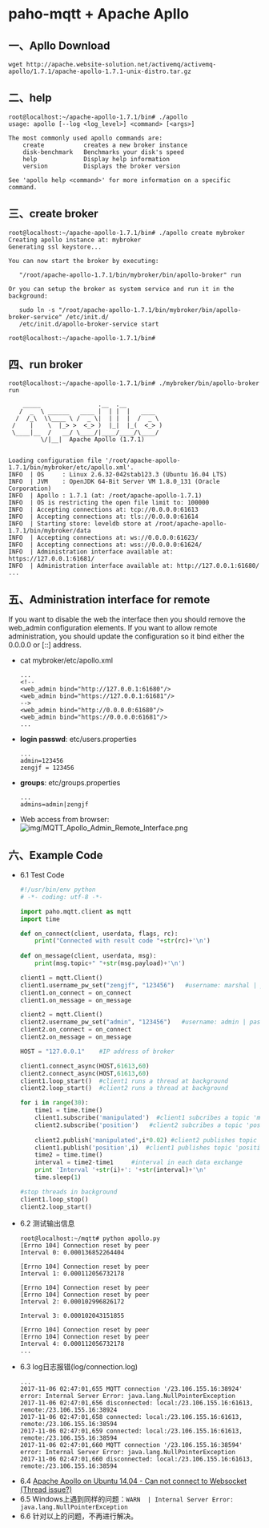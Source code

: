 # paho-mqtt + Apache Apllo

## 一、Apllo Download

`wget http://apache.website-solution.net/activemq/activemq-apollo/1.7.1/apache-apollo-1.7.1-unix-distro.tar.gz`

## 二、help

```
root@localhost:~/apache-apollo-1.7.1/bin# ./apollo
usage: apollo [--log <log_level>] <command> [<args>]

The most commonly used apollo commands are:
    create           creates a new broker instance
    disk-benchmark   Benchmarks your disk's speed
    help             Display help information
    version          Displays the broker version

See 'apollo help <command>' for more information on a specific command.
```

## 三、create broker

```
root@localhost:~/apache-apollo-1.7.1/bin# ./apollo create mybroker
Creating apollo instance at: mybroker
Generating ssl keystore...

You can now start the broker by executing:

   "/root/apache-apollo-1.7.1/bin/mybroker/bin/apollo-broker" run

Or you can setup the broker as system service and run it in the background:

   sudo ln -s "/root/apache-apollo-1.7.1/bin/mybroker/bin/apollo-broker-service" /etc/init.d/
   /etc/init.d/apollo-broker-service start

root@localhost:~/apache-apollo-1.7.1/bin#
```

## 四、run broker

```
root@localhost:~/apache-apollo-1.7.1/bin# ./mybroker/bin/apollo-broker run

    _____                .__  .__
   /  _  \ ______   ____ |  | |  |   ____
  /  /_\  \\____ \ /  _ \|  | |  |  /  _ \
 /    |    \  |_> >  <_> )  |_|  |_(  <_> )
 \____|__  /   __/ \____/|____/____/\____/
         \/|__|  Apache Apollo (1.7.1)


Loading configuration file '/root/apache-apollo-1.7.1/bin/mybroker/etc/apollo.xml'.
INFO  | OS     : Linux 2.6.32-042stab123.3 (Ubuntu 16.04 LTS)
INFO  | JVM    : OpenJDK 64-Bit Server VM 1.8.0_131 (Oracle Corporation)
INFO  | Apollo : 1.7.1 (at: /root/apache-apollo-1.7.1)
INFO  | OS is restricting the open file limit to: 100000
INFO  | Accepting connections at: tcp://0.0.0.0:61613
INFO  | Accepting connections at: tls://0.0.0.0:61614
INFO  | Starting store: leveldb store at /root/apache-apollo-1.7.1/bin/mybroker/data
INFO  | Accepting connections at: ws://0.0.0.0:61623/
INFO  | Accepting connections at: wss://0.0.0.0:61624/
INFO  | Administration interface available at: https://127.0.0.1:61681/
INFO  | Administration interface available at: http://127.0.0.1:61680/
...
```

## 五、Administration interface for remote

If you want to disable the web the interface then you should remove the web_admin configuration elements. If you want to allow remote administration, you should update the configuration so it bind either the 0.0.0.0 or [::] address.

* cat mybroker/etc/apollo.xml
  ```
  ...
  <!--
  <web_admin bind="http://127.0.0.1:61680"/>
  <web_admin bind="https://127.0.0.1:61681"/>
  -->
  <web_admin bind="http://0.0.0.0:61680"/>
  <web_admin bind="https://0.0.0.0:61681"/>
  ...
  ```
* **login passwd**: etc/users.properties
  ```
  ...
  admin=123456
  zengjf = 123456
  ```
* **groups**: etc/groups.properties
  ```
  ...
  admins=admin|zengjf
  ```
* Web access from browser:  
  ![img/MQTT_Apollo_Admin_Remote_Interface.png](img/MQTT_Apollo_Admin_Remote_Interface.png)

## 六、Example Code

* 6.1 Test Code 
  ```Python
  #!/usr/bin/env python
  # -*- coding: utf-8 -*-
  
  import paho.mqtt.client as mqtt
  import time
  
  def on_connect(client, userdata, flags, rc):
      print("Connected with result code "+str(rc)+'\n')
      
  def on_message(client, userdata, msg):
      print(msg.topic+" "+str(msg.payload)+'\n')
  
  client1 = mqtt.Client()
  client1.username_pw_set("zengjf", "123456")   #username: marshal | password: 123456
  client1.on_connect = on_connect
  client1.on_message = on_message
  
  client2 = mqtt.Client()
  client2.username_pw_set("admin", "123456")   #username: admin | password: password
  client2.on_connect = on_connect
  client2.on_message = on_message
  
  HOST = "127.0.0.1"    #IP address of broker
  
  client1.connect_async(HOST,61613,60)
  client2.connect_async(HOST,61613,60)
  client1.loop_start()  #client1 runs a thread at background
  client2.loop_start()  #client2 runs a thread at background
  
  for i in range(30):
      time1 = time.time()
      client1.subscribe('manipulated')  #client1 subcribes a topic 'manipulated'
      client2.subscribe('position')   #client2 subcribes a topic 'position'
      
      client2.publish('manipulated',i*0.02) #client2 publishes topic 'manipulated' with content 'i*0.02'
      client1.publish('position',i)  #client1 publishes topic 'position' with content 'i'
      time2 = time.time()
      interval = time2-time1     #interval in each data exchange
      print 'Interval '+str(i)+': '+str(interval)+'\n'
      time.sleep(1)
  
  #stop threads in background
  client1.loop_stop()
  client2.loop_start()    
  ```
* 6.2 测试输出信息
  ```Shell
  root@localhost:~/mqtt# python apollo.py
  [Errno 104] Connection reset by peer
  Interval 0: 0.000136852264404
  
  [Errno 104] Connection reset by peer
  Interval 1: 0.000112056732178
  
  [Errno 104] Connection reset by peer
  [Errno 104] Connection reset by peer
  Interval 2: 0.000102996826172
  
  Interval 3: 0.000102043151855
  
  [Errno 104] Connection reset by peer
  [Errno 104] Connection reset by peer
  Interval 4: 0.000112056732178
  ...  
  ```
* 6.3 log日志报错(log/connection.log)
  ```
  ...
  2017-11-06 02:47:01,655 MQTT connection '/23.106.155.16:38924' error: Internal Server Error: java.lang.NullPointerException
  2017-11-06 02:47:01,656 disconnected: local:/23.106.155.16:61613, remote:/23.106.155.16:38924
  2017-11-06 02:47:01,658 connected: local:/23.106.155.16:61613, remote:/23.106.155.16:38594
  2017-11-06 02:47:01,659 connected: local:/23.106.155.16:61613, remote:/23.106.155.16:38594
  2017-11-06 02:47:01,660 MQTT connection '/23.106.155.16:38594' error: Internal Server Error: java.lang.NullPointerException
  2017-11-06 02:47:01,660 disconnected: local:/23.106.155.16:61613, remote:/23.106.155.16:38594
  ```
* 6.4 [Apache Apollo on Ubuntu 14.04 - Can not connect to Websocket (Thread issue?)](https://stackoverflow.com/questions/35863107/apache-apollo-on-ubuntu-14-04-can-not-connect-to-websocket-thread-issue)
* 6.5 Windows上遇到同样的问题：`WARN  | Internal Server Error: java.lang.NullPointerException`
* 6.6 针对以上的问题，不再进行解决。

